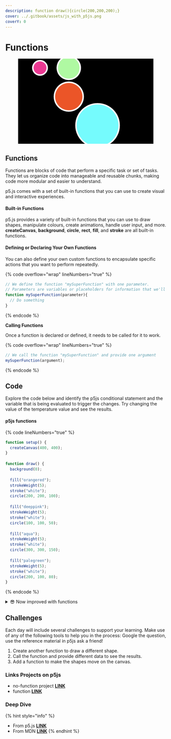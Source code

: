 ```yaml
---
description: function draw(){circle(200,200,200);}
cover: ../.gitbook/assets/js_with_p5js.png
coverY: 0
---
```


# Functions

<figure><img src="../.gitbook/assets/Screen Shot 2023-08-03 at 4.21.02 PM.png" alt=""><figcaption></figcaption></figure>

## Functions

Functions are blocks of code that perform a specific task or set of tasks. They let us organize code into manageable and reusable chunks, making code more modular and easier to understand.&#x20;

p5.js comes with a set of built-in functions that you can use to create visual and interactive experiences.

#### Built-in Functions

p5.js provides a variety of built-in functions that you can use to draw shapes, manipulate colours, create animations, handle user input, and more. **createCanvas**, **background**, **circle**, **rect**, **fill**,  and **stroke** are all built-in functions.

#### Defining or Declaring Your Own Functions

You can also define your own custom functions to encapsulate specific actions that you want to perform repeatedly.&#x20;

{% code overflow="wrap" lineNumbers="true" %}
```javascript
// We define the function "mySuperFunction" with one parameter.
// Parameters are variables or placeholders for information that we'll provide to the function
function mySuperFunction(parameter){
  // Do something
}
```
{% endcode %}

**Calling Functions**

Once a function is declared or defined, it needs to be called for it to work.

{% code overflow="wrap" lineNumbers="true" %}
```javascript
// We call the function "mySuperFunction" and provide one argument
mySuperFunction(argument);
```
{% endcode %}

## Code

Explore the code below and identify the p5js conditional statement and the variable that is being evaluated to trigger the changes.  Try changing the value of the temperature value and see the results.

#### p5js functions

{% code lineNumbers="true" %}
```javascript
function setup() {
  createCanvas(400, 400);
}

function draw() {
  background(0);

  fill("orangered");
  strokeWeight(5);
  stroke("white");
  circle(200, 200, 100);

  fill("deeppink");
  strokeWeight(5);
  stroke("white");
  circle(100, 100, 50);

  fill("aqua");
  strokeWeight(5);
  stroke("white");
  circle(300, 300, 150);

  fill("palegreen");
  strokeWeight(5);
  stroke("white");
  circle(200, 100, 80);
}

```
{% endcode %}

<details>

<summary><span data-gb-custom-inline data-tag="emoji" data-code="1f60e">😎</span> Now improved with functions</summary>

{% code overflow="wrap" lineNumbers="true" %}
```javascript
function setup() {
  createCanvas(400, 400);
}

function draw() {
  background(0);
  
  // Here we call "my Circle" function four times, and we provide Arguments for the function to process and create the different circles on the screen
  myCircle('orangered', 5, 200, 200, 100);
  myCircle('deeppink', 5, 100, 100, 50);
  myCircle('aqua', 5, 300, 300, 150);
  myCircle('palegreen', 5, 200, 100, 80);
}

// We define the function myCircle.  It takes 5 Parameters, colour, line, x, y and r.  It creates a circle with the desired characteristics.
function myCircle(colour, line, x, y, r){
  fill(colour);
  strokeWeight(line);
  stroke("white");
  circle(x, y, r);
}
```
{% endcode %}

</details>

## Challenges

Each day will include several challenges to support your learning.  Make use of any of the following tools to help you in the process: Google the question, use the reference material in p5js ask a friend!

1. Create another function to draw a different shape.
2. Call the function and provide different data to see the results.
3. Add a function to make the shapes move on the canvas.

### Links Projects on p5js&#x20;

* no-function project [**LINK**](https://editor.p5js.org/Garcila/sketches/C7qHnilow)
* function [**LINK**](https://editor.p5js.org/Garcila/sketches/F9nmZPdxD)

### Deep Dive

{% hint style="info" %}
* From p5.js [**LINK**](https://p5js.org/reference/#/p5/function)
* From MDN [**LINK**](https://developer.mozilla.org/en-US/docs/Web/JavaScript/Reference/Statements/function)
{% endhint %}
